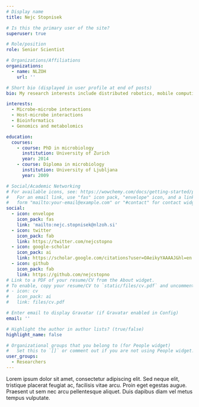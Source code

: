 ```yaml
---
# Display name
title: Nejc Stopnisek

# Is this the primary user of the site?
superuser: true

# Role/position
role: Senior Scientist

# Organizations/Affiliations
organizations:
  - name: NLZOH
    url: ''

# Short bio (displayed in user profile at end of posts)
bio: My research interests include distributed robotics, mobile computing and programmable matter.

interests:
  - Microbe-microbe interactions
  - Host-microbe interactions
  - Bioinformatics
  - Genomics and metabolomics

education:
  courses:
    - course: PhD in microbiology
      institution: University of Zurich
      year: 2014
    - course: Diploma in microbiology
      institution: University of Ljubljana
      year: 2009

# Social/Academic Networking
# For available icons, see: https://wowchemy.com/docs/getting-started/page-builder/#icons
#   For an email link, use "fas" icon pack, "envelope" icon, and a link in the
#   form "mailto:your-email@example.com" or "#contact" for contact widget.
social:
  - icon: envelope
    icon_pack: fas
    link: 'mailto:nejc.stopnisek@nlzoh.si'
  - icon: twitter
    icon_pack: fab
    link: https://twitter.com/nejcstopno
  - icon: google-scholar
    icon_pack: ai
    link: https://scholar.google.com/citations?user=OAeikyYAAAAJ&hl=en
  - icon: github
    icon_pack: fab
    link: https://github.com/nejcstopno
# Link to a PDF of your resume/CV from the About widget.
# To enable, copy your resume/CV to `static/files/cv.pdf` and uncomment the lines below.
# - icon: cv
#   icon_pack: ai
#   link: files/cv.pdf

# Enter email to display Gravatar (if Gravatar enabled in Config)
email: ''

# Highlight the author in author lists? (true/false)
highlight_name: false

# Organizational groups that you belong to (for People widget)
#   Set this to `[]` or comment out if you are not using People widget.
user_groups:
  - Researchers
---
```



Lorem ipsum dolor sit amet, consectetur adipiscing elit. Sed neque elit, tristique placerat feugiat ac, facilisis vitae arcu. Proin eget egestas augue. Praesent ut sem nec arcu pellentesque aliquet. Duis dapibus diam vel metus tempus vulputate.
